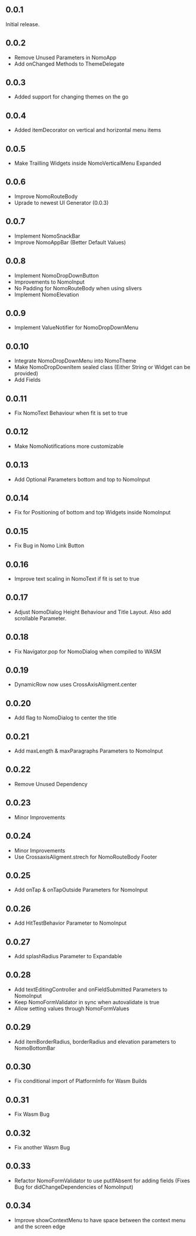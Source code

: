 ## 0.0.1

Initial release.

## 0.0.2

- Remove Unused Parameters in NomoApp
- Add onChanged Methods to ThemeDelegate

## 0.0.3

- Added support for changing themes on the go

## 0.0.4

- Added itemDecorator on vertical and horizontal menu items

## 0.0.5

- Make Trailling Widgets inside NomoVerticalMenu Expanded

## 0.0.6

- Improve NomoRouteBody
- Uprade to newest UI Generator (0.0.3)

## 0.0.7

- Implement NomoSnackBar
- Improve NomoAppBar (Better Default Values)

## 0.0.8

- Implement NomoDropDownButton
- Improvements to NomoInput
- No Padding for NomoRouteBody when using slivers
- Implement NomoElevation

## 0.0.9

- Implement ValueNotifier for NomoDropDownMenu

## 0.0.10

- Integrate NomoDropDownMenu into NomoTheme
- Make NomoDropDownItem sealed class (Either String or Widget can be provided)
- Add Fields

## 0.0.11

- Fix NomoText Behaviour when fit is set to true

## 0.0.12

- Make NomoNotifications more customizable

## 0.0.13

- Add Optional Parameters bottom and top to NomoInput

## 0.0.14

- Fix for Positioning of bottom and top Widgets inside NomoInput

## 0.0.15

- Fix Bug in Nomo Link Button

## 0.0.16

- Improve text scaling in NomoText if fit is set to true

## 0.0.17

- Adjust NomoDialog Height Behaviour and Title Layout. Also add scrollable Parameter.

## 0.0.18

- Fix Navigator.pop for NomoDialog when compiled to WASM

## 0.0.19

- DynamicRow now uses CrossAxisAligment.center

## 0.0.20

- Add flag to NomoDialog to center the title

## 0.0.21

- Add maxLength & maxParagraphs Parameters to NomoInput

## 0.0.22

- Remove Unused Dependency

## 0.0.23

- Minor Improvements

## 0.0.24

- Minor Improvements
- Use CrossaxisAligment.strech for NomoRouteBody Footer

## 0.0.25

- Add onTap & onTapOutside Parameters for NomoInput

## 0.0.26

- Add HitTestBehavior Parameter to NomoInput

## 0.0.27

- Add splashRadius Parameter to Expandable

## 0.0.28

- Add textEditingController and onFieldSubmitted Parameters to NomoInput
- Keep NomoFormValidator in sync when autovalidate is true
- Allow setting values through NomoFormValues

## 0.0.29

- Add itemBorderRadius, borderRadius and elevation parameters to NomoBottomBar

## 0.0.30

- Fix conditional import of PlatformInfo for Wasm Builds

## 0.0.31

- Fix Wasm Bug

## 0.0.32

- Fix another Wasm Bug

## 0.0.33

- Refactor NomoFormValidator to use putIfAbsent for adding fields (Fixes Bug for didChangeDependencies of NomoInput)

## 0.0.34

- Improve showContextMenu to have space between the context menu and the screen edge
